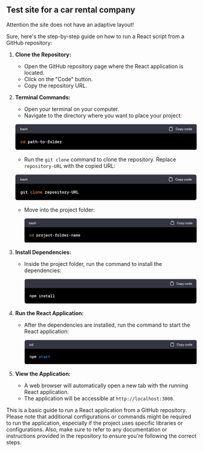 <h2>Test site for a car rental company</h2>
<p style={{color:#ff0000}}>Attention the site does not have an adaptive layout!</p>

Sure, here's the step-by-step guide on how to run a React script from a GitHub
repository:

1. **Clone the Repository:**

   - Open the GitHub repository page where the React application is located.
   - Click on the "Code" button.
   - Copy the repository URL.

2. **Terminal Commands:**

   - Open your terminal on your computer.
   - Navigate to the directory where you want to place your project:

   ![cd path-to-folder](./assets/Scr1.jpg)

   - Run the `git clone` command to clone the repository. Replace
     `repository-URL` with the copied URL:

   ![git clone repository-URL](./assets/Scr2.jpg)

   - Move into the project folder:

     ![cd project-folder-name](./assets/Scr3.jpg)

3. **Install Dependencies:**

   - Inside the project folder, run the command to install the dependencies:

     ![npm install](./assets/Scr4.jpg)

4. **Run the React Application:**

   - After the dependencies are installed, run the command to start the React
     application:

     ![npm start](./assets/Scr5.jpg)

5. **View the Application:**
   - A web browser will automatically open a new tab with the running React
     application.
   - The application will be accessible at `http://localhost:3000`.

This is a basic guide to run a React application from a GitHub repository.
Please note that additional configurations or commands might be required to run
the application, especially if the project uses specific libraries or
configurations. Also, make sure to refer to any documentation or instructions
provided in the repository to ensure you're following the correct steps.
